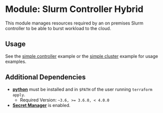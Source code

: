# Module: Slurm Controller Hybrid

This module manages resources required by an on premises Slurm controller to be
able to burst workload to the cloud.

## Usage

See the [simple controller](../../examples/slurm_controller_hybrid/simple)
example or the [simple cluster](../../examples/slurm_cluster/simple_hybrid)
example for usage examples.

## Additional Dependencies

- [**python**](https://www.python.org/) must be installed and in `$PATH` of the
  user running `terraform apply`.
  - Required Version: `~3.6, >= 3.6.0, < 4.0.0`
- [**Secret Manager**](https://console.cloud.google.com/security/secret-manager)
  is enabled.
